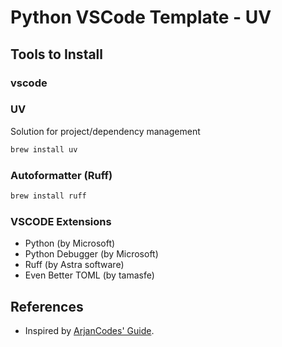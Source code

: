 # Python VSCode Template - UV

## Tools to Install

### vscode

### UV

Solution for project/dependency management

```bash
brew install uv
```

### Autoformatter (Ruff)

```bash
brew install ruff
```

### VSCODE Extensions

- Python (by Microsoft)
- Python Debugger (by Microsoft)
- Ruff (by Astra software)
- Even Better TOML (by tamasfe)

## References

- Inspired by [ArjanCodes' Guide](https://www.youtube.com/watch?v=PwGKhvqJCQM).